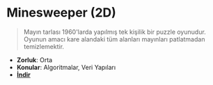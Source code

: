 # Minesweeper (2D)

> Mayın tarlası 1960'larda yapılmış tek kişilik bir puzzle oyunudur. Oyunun amacı kare alandaki tüm alanları mayınları patlatmadan temizlemektir.

- **Zorluk**: Orta
- **Konular**: Algoritmalar, Veri Yapıları
- [**İndir**](https://github.com/BelemirFuat/Unity-Examples/archive/refs/heads/main.zip)
